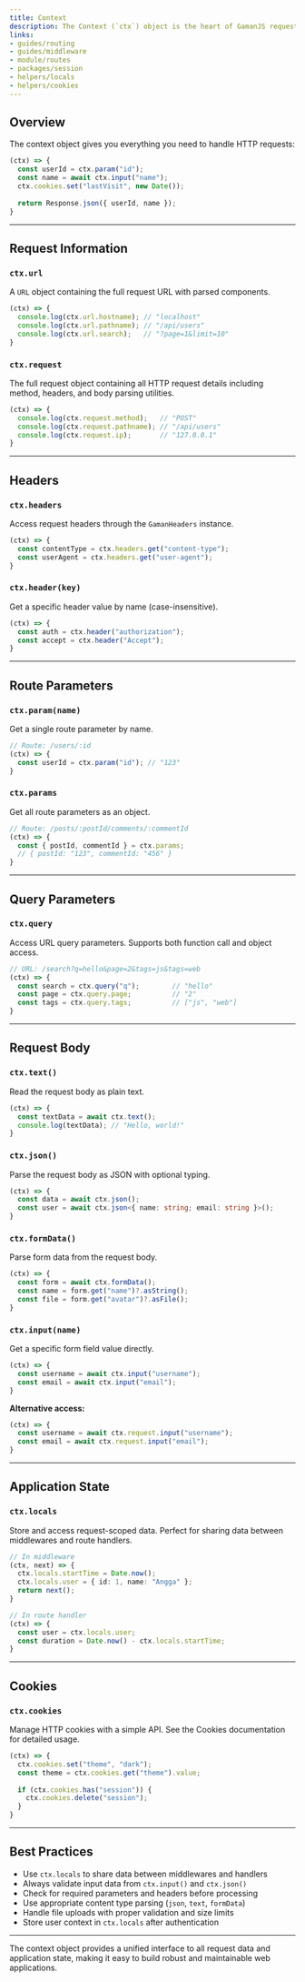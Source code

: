 ```yaml
---
title: Context
description: The Context (`ctx`) object is the heart of GamanJS request handling. It provides access to request data, response utilities, and application state. Every route handler and middleware receives a context object as their first parameter.
links:
- guides/routing
- guides/middleware
- module/routes
- packages/session
- helpers/locals
- helpers/cookies
---
```


## Overview

The context object gives you everything you need to handle HTTP requests:

```ts
(ctx) => {
  const userId = ctx.param("id");
  const name = await ctx.input("name");
  ctx.cookies.set("lastVisit", new Date());
  
  return Response.json({ userId, name });
}
```

---

## Request Information

### `ctx.url`

A `URL` object containing the full request URL with parsed components.

```ts
(ctx) => {
  console.log(ctx.url.hostname); // "localhost"
  console.log(ctx.url.pathname); // "/api/users"
  console.log(ctx.url.search);   // "?page=1&limit=10"
}
```

### `ctx.request`

The full request object containing all HTTP request details including method, headers, and body parsing utilities.

```ts
(ctx) => {
  console.log(ctx.request.method);   // "POST"
  console.log(ctx.request.pathname); // "/api/users"
  console.log(ctx.request.ip);       // "127.0.0.1"
}
```

---

## Headers

### `ctx.headers`

Access request headers through the `GamanHeaders` instance.

```ts
(ctx) => {
  const contentType = ctx.headers.get("content-type");
  const userAgent = ctx.headers.get("user-agent");
}
```

### `ctx.header(key)`

Get a specific header value by name (case-insensitive).

```ts
(ctx) => {
  const auth = ctx.header("authorization");
  const accept = ctx.header("Accept");
}
```

---

## Route Parameters

### `ctx.param(name)`

Get a single route parameter by name.

```ts
// Route: /users/:id
(ctx) => {
  const userId = ctx.param("id"); // "123"
}
```

### `ctx.params`

Get all route parameters as an object.

```ts
// Route: /posts/:postId/comments/:commentId
(ctx) => {
  const { postId, commentId } = ctx.params;
  // { postId: "123", commentId: "456" }
}
```

---

## Query Parameters

### `ctx.query`

Access URL query parameters. Supports both function call and object access.

```ts
// URL: /search?q=hello&page=2&tags=js&tags=web
(ctx) => {
  const search = ctx.query("q");        // "hello"
  const page = ctx.query.page;          // "2"
  const tags = ctx.query.tags;          // ["js", "web"]
}
```

---

## Request Body

### `ctx.text()`

Read the request body as plain text.

```ts
(ctx) => {
  const textData = await ctx.text();
  console.log(textData); // "Hello, world!"
}
```

### `ctx.json()`

Parse the request body as JSON with optional typing.

```ts
(ctx) => {
  const data = await ctx.json();
  const user = await ctx.json<{ name: string; email: string }>();
}
```

### `ctx.formData()`

Parse form data from the request body.

```ts
(ctx) => {
  const form = await ctx.formData();
  const name = form.get("name")?.asString();
  const file = form.get("avatar")?.asFile();
}
```

### `ctx.input(name)`

Get a specific form field value directly.

```ts
(ctx) => {
  const username = await ctx.input("username");
  const email = await ctx.input("email");
}
```

**Alternative access:**

```ts
(ctx) => {
  const username = await ctx.request.input("username");
  const email = await ctx.request.input("email");
}
```

---

## Application State

### `ctx.locals`

Store and access request-scoped data. Perfect for sharing data between middlewares and route handlers.

```ts
// In middleware
(ctx, next) => {
  ctx.locals.startTime = Date.now();
  ctx.locals.user = { id: 1, name: "Angga" };
  return next();
}

// In route handler
(ctx) => {
  const user = ctx.locals.user;
  const duration = Date.now() - ctx.locals.startTime;
}
```

<!-- ### `ctx.env`

Access environment variables and application configuration.

```ts
(ctx) => {
  const dbUrl = ctx.env.DATABASE_URL;
  const apiKey = ctx.env.API_KEY;
}
``` -->

---

## Cookies

### `ctx.cookies`

Manage HTTP cookies with a simple API. See the Cookies documentation for detailed usage.

```ts
(ctx) => {
  ctx.cookies.set("theme", "dark");
  const theme = ctx.cookies.get("theme").value;
  
  if (ctx.cookies.has("session")) {
    ctx.cookies.delete("session");
  }
}
```

---


## Best Practices

- Use `ctx.locals` to share data between middlewares and handlers
- Always validate input data from `ctx.input()` and `ctx.json()`
- Check for required parameters and headers before processing
- Use appropriate content type parsing (`json`, `text`, `formData`)
- Handle file uploads with proper validation and size limits
- Store user context in `ctx.locals` after authentication
<!-- - Access environment variables through `ctx.env` for consistency -->

---

The context object provides a unified interface to all request data and application state, making it easy to build robust and maintainable web applications.